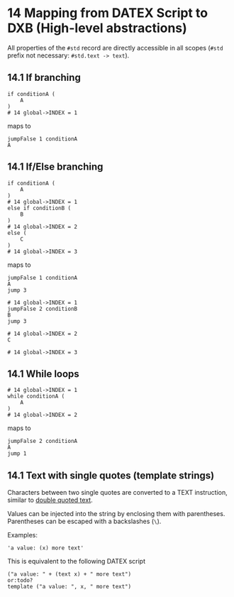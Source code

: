 # 14 Mapping from DATEX Script to DXB (High-level abstractions)

All properties of the `#std` record are directly accessible in all scopes
(`#std` prefix not necessary: `#std.text -> text`).

## 14.1 If branching

```datex
if conditionA (
	A 
)
# 14 global->INDEX = 1
```

maps to

```datex
jumpFalse 1 conditionA
A
```

## 14.1 If/Else branching

```datex
if conditionA (
	A 
)
# 14 global->INDEX = 1
else if conditionB (
	B
)
# 14 global->INDEX = 2
else (
	C 
)
# 14 global->INDEX = 3
```

maps to

```datex
jumpFalse 1 conditionA
A
jump 3

# 14 global->INDEX = 1
jumpFalse 2 conditionB
B
jump 3

# 14 global->INDEX = 2
C

# 14 global->INDEX = 3
```

## 14.1 While loops

```datex
# 14 global->INDEX = 1
while conditionA (
	A 
)
# 14 global->INDEX = 2
```

maps to

```datex
jumpFalse 2 conditionA
A
jump 1
```

## 14.1 Text with single quotes (template strings)

Characters between two single quotes are converted to a TEXT instruction,
similar to
[double quoted text](./008_runtime_instructions.md#datex-script-mapping).

Values can be injected into the string by enclosing them with parentheses.
Parentheses can be escaped with a backslashes (`\`).

Examples:

```datex
'a value: (x) more text'
```

This is equivalent to the following DATEX script

```datex
("a value: " + (text x) + " more text")
or:todo?
template ("a value: ", x, " more text")
```
